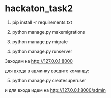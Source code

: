 # hackaton_task2
1. pip install -r requirements.txt


2. python manage.py makemigrations
3. python manage.py migrate

4. python manage.py runserver


Заходим на  http://127.0.0.1:8000

для входа в админку введите команду:

5. python manage.py createsuperuser

и для входа идем на http://127.0.0.1:8000/admin
